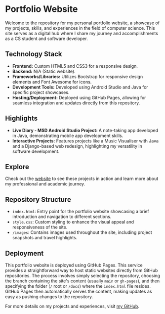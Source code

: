 # Portfolio Website

Welcome to the repository for my personal portfolio website, a showcase of my projects, skills, and experiences in the field of computer science. This site serves as a digital hub where I share my journey and accomplishments as a CS student and software developer.

## Technology Stack

- **Frontend:** Custom HTML5 and CSS3 for a responsive design.
- **Backend:** N/A (Static website).
- **Frameworks/Libraries:** Utilizes Bootstrap for responsive design elements and Font Awesome for icons.
- **Development Tools:** Developed using Android Studio and Java for specific project showcases.
- **Hosting/Deployment:** Deployed using GitHub Pages, allowing for seamless integration and updates directly from this repository.

## Highlights

- **Live Diary - MSD Android Studio Project:** A note-taking app developed in Java, demonstrating mobile app development skills.
- **Interactive Projects:** Features projects like a Music Visualiser with Java and a Django-based web redesign, highlighting my versatility in software development.

## Explore

Check out the [website](https://davidniculita.com) to see these projects in action and learn more about my professional and academic journey.

## Repository Structure

- `index.html`: Entry point for the portfolio website showcasing a brief introduction and navigation to different sections.
- `style.css`: Custom styling to enhance the visual appeal and responsiveness of the site.
- `/images`: Contains images used throughout the site, including project snapshots and travel highlights.

## Deployment

This portfolio website is deployed using GitHub Pages. This service provides a straightforward way to host static websites directly from GitHub repositories. The process involves simply selecting the repository, choosing the branch containing the site's content (usually `main` or `gh-pages`), and then specifying the folder (`/` root or `/docs`) where the `index.html` file resides. GitHub Pages then automatically serves the content, making updates as easy as pushing changes to the repository.

For more details on my projects and experiences, visit [my GitHub](https://github.com/DJN2122).
